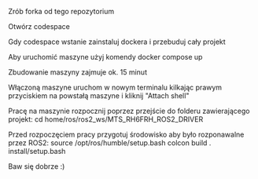 Zrób forka od tego repozytorium

Otwórz codespace

Gdy codespace wstanie zainstaluj dockera i przebuduj cały projekt

Aby uruchomić maszyne użyj komendy
docker compose up

Zbudowanie maszyny zajmuje ok. 15 minut

Włączoną maszyne uruchom w nowym terminalu kilkając prawym przyciskiem na powstałą maszyne i kliknij "Attach shell"

Pracę na maszynie rozpocznij poprzez przejście do folderu zawierającego projekt:
cd home/ros/ros2_ws/MTS_RH6FRH_ROS2_DRIVER

Przed rozpoczęciem pracy przygotuj środowisko aby było rozponawalne przez ROS2:
source /opt/ros/humble/setup.bash
colcon build
. install/setup.bash

Baw się dobrze :)



